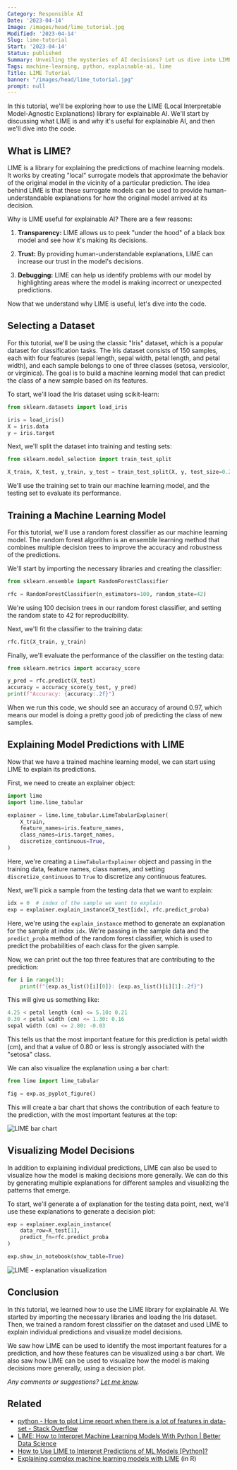 ```yaml
---
Category: Responsible AI
Date: '2023-04-14'
Image: /images/head/lime_tutorial.jpg
Modified: '2023-04-14'
Slug: lime-tutorial
Start: '2023-04-14'
Status: published
Summary: Unveiling the mysteries of AI decisions? Let us dive into LIME, the tool that sheds light on the black box.
Tags: machine-learning, python, explainable-ai, lime
Title: LIME Tutorial
banner: "/images/head/lime_tutorial.jpg"
prompt: null
---
```


In this tutorial, we'll be exploring how to use the LIME (Local Interpretable Model-Agnostic Explanations) library for explainable AI. We'll start by discussing what LIME is and why it's useful for explainable AI, and then we'll dive into the code.

## What is LIME?

LIME is a library for explaining the predictions of machine learning models. It works by creating "local" surrogate models that approximate the behavior of the original model in the vicinity of a particular prediction. The idea behind LIME is that these surrogate models can be used to provide human-understandable explanations for how the original model arrived at its decision.

Why is LIME useful for explainable AI? There are a few reasons:

1.  **Transparency:** LIME allows us to peek "under the hood" of a black box model and see how it's making its decisions.
    
2.  **Trust:** By providing human-understandable explanations, LIME can increase our trust in the model's decisions.
    
3.  **Debugging:** LIME can help us identify problems with our model by highlighting areas where the model is making incorrect or unexpected predictions.
    

Now that we understand why LIME is useful, let's dive into the code.

## Selecting a Dataset

For this tutorial, we'll be using the classic "Iris" dataset, which is a popular dataset for classification tasks. The Iris dataset consists of 150 samples, each with four features (sepal length, sepal width, petal length, and petal width), and each sample belongs to one of three classes (setosa, versicolor, or virginica). The goal is to build a machine learning model that can predict the class of a new sample based on its features.

To start, we'll load the Iris dataset using scikit-learn:

```python
from sklearn.datasets import load_iris

iris = load_iris()
X = iris.data
y = iris.target

```

Next, we'll split the dataset into training and testing sets:

```python
from sklearn.model_selection import train_test_split

X_train, X_test, y_train, y_test = train_test_split(X, y, test_size=0.2, random_state=42)

```

We'll use the training set to train our machine learning model, and the testing set to evaluate its performance.

## Training a Machine Learning Model

For this tutorial, we'll use a random forest classifier as our machine learning model. The random forest algorithm is an ensemble learning method that combines multiple decision trees to improve the accuracy and robustness of the predictions.

We'll start by importing the necessary libraries and creating the classifier:

```python
from sklearn.ensemble import RandomForestClassifier

rfc = RandomForestClassifier(n_estimators=100, random_state=42)

```

We're using 100 decision trees in our random forest classifier, and setting the random state to 42 for reproducibility.

Next, we'll fit the classifier to the training data:

```python
rfc.fit(X_train, y_train)
```

Finally, we'll evaluate the performance of the classifier on the testing data:

```python
from sklearn.metrics import accuracy_score

y_pred = rfc.predict(X_test)
accuracy = accuracy_score(y_test, y_pred)
print(f"Accuracy: {accuracy:.2f}")
```

When we run this code, we should see an accuracy of around 0.97, which means our model is doing a pretty good job of predicting the class of new samples.

## Explaining Model Predictions with LIME

Now that we have a trained machine learning model, we can start using LIME to explain its predictions.

First, we need to create an explainer object:

```python
import lime
import lime.lime_tabular

explainer = lime.lime_tabular.LimeTabularExplainer(
    X_train,
    feature_names=iris.feature_names,
    class_names=iris.target_names,
    discretize_continuous=True,
)
```

Here, we're creating a `LimeTabularExplainer` object and passing in the training data, feature names, class names, and setting `discretize_continuous` to `True` to discretize any continuous features.

Next, we'll pick a sample from the testing data that we want to explain:

```python
idx = 0  # index of the sample we want to explain
exp = explainer.explain_instance(X_test[idx], rfc.predict_proba)
```

Here, we're using the `explain_instance` method to generate an explanation for the sample at index `idx`. We're passing in the sample data and the `predict_proba` method of the random forest classifier, which is used to predict the probabilities of each class for the given sample.

Now, we can print out the top three features that are contributing to the prediction:

```python
for i in range(3):
    print(f"{exp.as_list()[i][0]}: {exp.as_list()[i][1]:.2f}")
```

This will give us something like:

```python
4.25 < petal length (cm) <= 5.10: 0.21
0.30 < petal width (cm) <= 1.30: 0.16
sepal width (cm) <= 2.80: -0.03
```

This tells us that the most important feature for this prediction is petal width (cm), and that a value of 0.80 or less is strongly associated with the "setosa" class.

We can also visualize the explanation using a bar chart:

```python
from lime import lime_tabular

fig = exp.as_pyplot_figure()
```

This will create a bar chart that shows the contribution of each feature to the prediction, with the most important features at the top:

![LIME bar chart](/images/lime_tutorial/lime_bar_chart.png)


## Visualizing Model Decisions

In addition to explaining individual predictions, LIME can also be used to visualize how the model is making decisions more generally. We can do this by generating multiple explanations for different samples and visualizing the patterns that emerge.

To start, we'll generate a of explanation for the testing data point, next, we'll use these explanations to generate a decision plot:

```python
exp = explainer.explain_instance(
    data_row=X_test[1], 
    predict_fn=rfc.predict_proba
)

exp.show_in_notebook(show_table=True)
```

![LIME - explanation visualization](/images/lime_tutorial/lime_explanation.png)

## Conclusion

In this tutorial, we learned how to use the LIME library for explainable AI. We started by importing the necessary libraries and loading the Iris dataset. Then, we trained a random forest classifier on the dataset and used LIME to explain individual predictions and visualize model decisions.

We saw how LIME can be used to identify the most important features for a prediction, and how these features can be visualized using a bar chart. We also saw how LIME can be used to visualize how the model is making decisions more generally, using a decision plot.

*Any comments or suggestions? [Let me know](mailto:ksafjan@gmail.com?subject=Blog+post).*

## Related
- [python - How to plot Lime report when there is a lot of features in data-set - Stack Overflow](https://stackoverflow.com/questions/63937620/how-to-plot-lime-report-when-there-is-a-lot-of-features-in-data-set)
- [LIME: How to Interpret Machine Learning Models With Python | Better Data Science](https://betterdatascience.com/lime/)
- [How to Use LIME to Interpret Predictions of ML Models [Python]?](https://coderzcolumn.com/tutorials/machine-learning/how-to-use-lime-to-understand-sklearn-models-predictions)
- [Explaining complex machine learning models with LIME](https://shiring.github.io/machine_learning/2017/04/23/lime) (in R)

